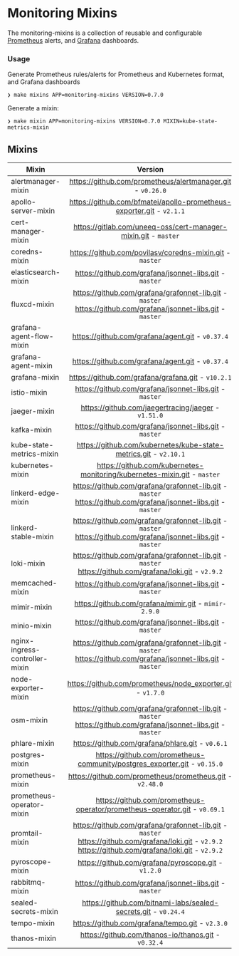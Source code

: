 # Monitoring Mixins

The monitoring-mixins is a collection of reusable and configurable
[Prometheus](https://prometheus.io/) alerts, and [Grafana](https://grafana.com)
dashboards.

### Usage

Generate Prometheus rules/alerts for Prometheus and Kubernetes format, and Grafana dashboards

```shell
❯ make mixins APP=monitoring-mixins VERSION=0.7.0
```

Generate a mixin:

```shell
❯ make mixin APP=monitoring-mixins VERSION=0.7.0 MIXIN=kube-state-metrics-mixin
```

## Mixins

<!-- BEGIN_MIXINS_DOC -->
| Mixin | Version |
|-------|:-------:|
| alertmanager-mixin | https://github.com/prometheus/alertmanager.git - `v0.26.0` <br> |
| apollo-server-mixin | https://github.com/bfmatei/apollo-prometheus-exporter.git - `v2.1.1` <br> |
| cert-manager-mixin | https://gitlab.com/uneeq-oss/cert-manager-mixin.git - `master` <br> |
| coredns-mixin | https://github.com/povilasv/coredns-mixin.git - `master` <br> |
| elasticsearch-mixin | https://github.com/grafana/jsonnet-libs.git - `master` <br> |
| fluxcd-mixin | https://github.com/grafana/grafonnet-lib.git - `master` <br> https://github.com/grafana/jsonnet-libs.git - `master` <br> |
| grafana-agent-flow-mixin | https://github.com/grafana/agent.git - `v0.37.4` <br> |
| grafana-agent-mixin | https://github.com/grafana/agent.git - `v0.37.4` <br> |
| grafana-mixin | https://github.com/grafana/grafana.git - `v10.2.1` <br> |
| istio-mixin | https://github.com/grafana/jsonnet-libs.git - `master` <br> |
| jaeger-mixin | https://github.com/jaegertracing/jaeger - `v1.51.0` <br> |
| kafka-mixin | https://github.com/grafana/jsonnet-libs.git - `master` <br> |
| kube-state-metrics-mixin | https://github.com/kubernetes/kube-state-metrics.git - `v2.10.1` <br> |
| kubernetes-mixin | https://github.com/kubernetes-monitoring/kubernetes-mixin.git - `master` <br> |
| linkerd-edge-mixin | https://github.com/grafana/grafonnet-lib.git - `master` <br> https://github.com/grafana/jsonnet-libs.git - `master` <br> |
| linkerd-stable-mixin | https://github.com/grafana/grafonnet-lib.git - `master` <br> https://github.com/grafana/jsonnet-libs.git - `master` <br> |
| loki-mixin | https://github.com/grafana/grafonnet-lib.git - `master` <br> https://github.com/grafana/loki.git - `v2.9.2` <br> |
| memcached-mixin | https://github.com/grafana/jsonnet-libs.git - `master` <br> |
| mimir-mixin | https://github.com/grafana/mimir.git - `mimir-2.9.0` <br> |
| minio-mixin | https://github.com/grafana/jsonnet-libs.git - `master` <br> |
| nginx-ingress-controller-mixin | https://github.com/grafana/grafonnet-lib.git - `master` <br> https://github.com/grafana/jsonnet-libs.git - `master` <br> |
| node-exporter-mixin | https://github.com/prometheus/node_exporter.git - `v1.7.0` <br> |
| osm-mixin | https://github.com/grafana/grafonnet-lib.git - `master` <br> https://github.com/grafana/jsonnet-libs.git - `master` <br> |
| phlare-mixin | https://github.com/grafana/phlare.git - `v0.6.1` <br> |
| postgres-mixin | https://github.com/prometheus-community/postgres_exporter.git - `v0.15.0` <br> |
| prometheus-mixin | https://github.com/prometheus/prometheus.git - `v2.48.0` <br> |
| prometheus-operator-mixin | https://github.com/prometheus-operator/prometheus-operator.git - `v0.69.1` <br> |
| promtail-mixin | https://github.com/grafana/grafonnet-lib.git - `master` <br> https://github.com/grafana/loki.git - `v2.9.2` <br> https://github.com/grafana/loki.git - `v2.9.2` <br> |
| pyroscope-mixin | https://github.com/grafana/pyroscope.git - `v1.2.0` <br> |
| rabbitmq-mixin | https://github.com/grafana/jsonnet-libs.git - `master` <br> |
| sealed-secrets-mixin | https://github.com/bitnami-labs/sealed-secrets.git - `v0.24.4` <br> |
| tempo-mixin | https://github.com/grafana/tempo.git - `v2.3.0` <br> |
| thanos-mixin | https://github.com/thanos-io/thanos.git - `v0.32.4` <br> |
<!-- END_MIXINS_DOC -->
